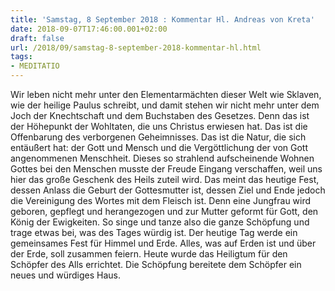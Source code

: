 ```yaml
---
title: 'Samstag, 8 September 2018 : Kommentar Hl. Andreas von Kreta'
date: 2018-09-07T17:46:00.001+02:00
draft: false
url: /2018/09/samstag-8-september-2018-kommentar-hl.html
tags: 
- MEDITATIO
---
```


Wir leben nicht mehr unter den Elementarmächten dieser Welt wie Sklaven, wie der heilige Paulus schreibt, und damit stehen wir nicht mehr unter dem Joch der Knechtschaft und dem Buchstaben des Gesetzes. Denn das ist der Höhepunkt der Wohltaten, die uns Christus erwiesen hat. Das ist die Offenbarung des verborgenen Geheimnisses. Das ist die Natur, die sich entäußert hat: der Gott und Mensch und die Vergöttlichung der von Gott angenommenen Menschheit. Dieses so strahlend aufscheinende Wohnen Gottes bei den Menschen musste der Freude Eingang verschaffen, weil uns hier das große Geschenk des Heils zuteil wird. Das meint das heutige Fest, dessen Anlass die Geburt der Gottesmutter ist, dessen Ziel und Ende jedoch die Vereinigung des Wortes mit dem Fleisch ist. Denn eine Jungfrau wird geboren, gepflegt und herangezogen und zur Mutter geformt für Gott, den König der Ewigkeiten. So singe und tanze also die ganze Schöpfung und trage etwas bei, was des Tages würdig ist. Der heutige Tag werde ein gemeinsames Fest für Himmel und Erde. Alles, was auf Erden ist und über der Erde, soll zusammen feiern. Heute wurde das Heiligtum für den Schöpfer des Alls errichtet. Die Schöpfung bereitete dem Schöpfer ein neues und würdiges Haus.